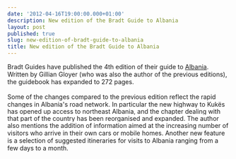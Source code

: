 ```yaml
---
date: '2012-04-16T19:00:00.000+01:00'
description: New edition of the Bradt Guide to Albania
layout: post
published: true
slug: new-edition-of-bradt-guide-to-albania
title: New edition of the Bradt Guide to Albania
---
```


Bradt Guides have published the 4th edition of their guide to <a href="http://www.balkanology.com/albania/">Albania</a>. Written by Gillian Gloyer (who was also the author of the previous editions), the guidebook has expanded to 272 pages.<br />
<br />
<span style="font-family: inherit;">Some of the changes compared to the previous edition reflect the rapid changes in Albania's road network. In particular the new highway to&nbsp;<em style="background-color: white; font-style: normal; line-height: 16px;">Kukës has opened up access to northeast Albania, and the chapter dealing with that part of the country has been reorganised and expanded. The author also mentions the addition of information aimed at the increasing number of visitors who arrive in their own cars or mobile homes.&nbsp;</em></span><span style="font-family: inherit;">Another new feature is a selection of suggested itineraries for visits to Albania ranging from a few days to a month.</span><br />
<br />
<br />
<br />
<div><br />
</div><div><br />
</div>
